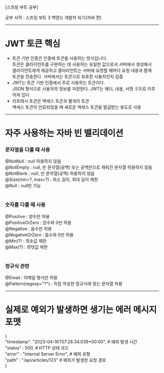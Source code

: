 [스프링 부트 공부]

공부 서적 : 스프링 부트 3 백엔드 개발자 되기(자바 편)
****
# JWT 토큰 핵심

- 토큰 기반 인증은 인증에 토큰을 사용하는 방식입니다. </br>토큰은 클라이언트를 구분하는 데 사용하는 유일한 값으로서 서버에서 생성해서 </br>클라이언트에게 제공하고 클라리언트는 서버에 요청할 때마다 요청 내용과 함께 </br>토큰을 전송한다. 서버에서는 토큰으로 유효한 사용자인지 검증
- JWT는 토큰 기반 인증에서 주로 사용하는 토큰이다.</br>JSON 형식으로 사용자의 정보를 저장한다. JWT는 헤더, 내용, 서명 구조로 이루어져 있다</br>
- 리프레시 토큰은 액세스 토큰과 별개의 토큰</br>액세스 토큰이 만료되었을 때 새로운 액세스 토큰을 발급받는 용도로 사용
****
# 자주 사용하는 자바 빈 밸리데이션
### 문자열을 다룰 때 사용</br>
@NotNull : null 허용하지 않음</br>
@NotEmpty : null, 빈 문자열(공백) 또는 공백만으로 채워진 문자열 허용하지 않음</br>
@NotBlank : null, 빈 문자열(공백) 허용하지 않음</br>
@Size(min=?, max=?) : 최소 길이, 최대 길이 제한</br>
@Null : null만 가능</br></br>

### 숫자를 다룰 때 사용</br>
@Positive : 양수만 허용</br>
@PositiveOrZero : 양수와 0만 허용</br>
@Negative : 음수만 허용</br>
@NegativeOrZero : 음수와 0만 허용</br>
@Min(?) : 최솟값 제한</br>
@Max(?) : 최댓값 제한 </br>
</br>

### 정규식 관련</br>
@Email : 이메일 형식만 허용</br>
@Pattern(regexp="?") : 직접 작성한 정규식에 맞는 문자열 허용</br>
****
# 실제로 예외가 발생하면 생기는 에러 메시지 포맷</br>
{</br>
"timestamp": "2023-04-16T07:28:34.039+00:00", # 예외 발생 시간</br>
"status" : 500, # HTTP 상태 코드 </br>
"error" : "Internal Server Error", # 예외 유형</br>
"path" : "/api/articles/123" # 예외가 발생한 요청 경로
</br>
}




